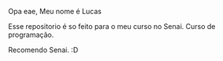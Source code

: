 Opa eae, Meu nome é Lucas

Esse repositorio é so feito para o meu curso no Senai.
Curso de programação.

Recomendo Senai. :D
